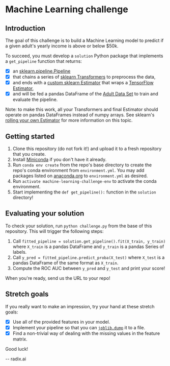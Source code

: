# Machine Learning challenge

## Introduction

The goal of this challenge is to build a Machine Learning model to predict if a given adult's yearly income is above or below $50k.

To succeed, you must develop a `solution` Python package that implements a `get_pipeline` function that returns:

- [x] an [sklearn.pipeline.Pipeline](http://scikit-learn.org/stable/modules/pipeline.html)
- [x] that chains a series of [sklearn Transformers](http://scikit-learn.org/stable/data_transforms.html) to preprocess the data,
- [x] and ends with a [custom sklearn Estimator](http://scikit-learn.org/stable/developers/contributing.html#rolling-your-own-estimator) that wraps a [TensorFlow Estimator](https://www.tensorflow.org/get_started/custom_estimators),
- [x] and will be fed a pandas DataFrame of the [Adult Data Set](http://mlr.cs.umass.edu/ml/datasets/Adult) to train and evaluate the pipeline.

Note: to make this work, all your Transformers and final Estimator should operate on pandas DataFrames instead of numpy arrays. See sklearn's [rolling your own Estimator](http://scikit-learn.org/stable/developers/contributing.html#rolling-your-own-estimator) for more information on this topic.

## Getting started

1. Clone this repository (do not fork it!) and upload it to a fresh repository that you create.
2. Install [Miniconda](https://conda.io/miniconda.html) if you don't have it already.
3. Run `conda env create` from the repo's base directory to create the repo's conda environment from `environment.yml`. You may add packages listed on [anaconda.org](https://anaconda.org/) to `environment.yml` as desired.
4. Run `activate machine-learning-challenge-env` to activate the conda environment.
5. Start implementing the `def get_pipeline():` function in the `solution` directory!

## Evaluating your solution

To check your solution, run `python challenge.py` from the base of this repository. This will trigger the following steps:

1. Call `fitted_pipeline = solution.get_pipeline().fit(X_train, y_train)` where `X_train` is a pandas DataFrame and `y_train` is a pandas Series of labels.
2. Call `y_pred = fitted_pipeline.predict_proba(X_test)` where `X_test` is a pandas DataFrame of the same format as `X_train`.
3. Compute the ROC AUC between `y_pred` and `y_test` and print your score!

When you're ready, send us the URL to your repo!

## Stretch goals

If you really want to make an impression, try your hand at these stretch goals:

- [x] Use all of the provided features in your model.
- [x] Implement your pipeline so that you can [`joblib.dump`](https://pythonhosted.org/joblib/generated/joblib.dump.html) it to a file.
- [x] Find a non-trivial way of dealing with the missing values in the feature matrix.

Good luck!

-- radix.ai
